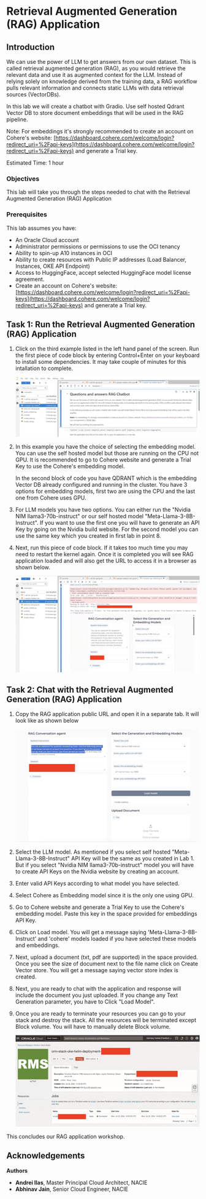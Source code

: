 # Retrieval Augmented Generation (RAG) Application

## Introduction

We can use the power of LLM to get answers from our own dataset. This is called retrieval augmented generation (RAG), as you would retrieve the relevant data and use it as augmented context for the LLM. Instead of relying solely on knowledge derived from the training data, a RAG workflow pulls relevant information and connects static LLMs with data retrieval sources (VectorDBs).

In this lab we will create a chatbot with Gradio. Use self hosted Qdrant Vector DB to store document embeddings that will be used in the RAG pipeline.

Note: For embeddings it's strongly recommended to create an account on Cohere's website: [https://dashboard.cohere.com/welcome/login?redirect_uri=%2Fapi-keys](https://dashboard.cohere.com/welcome/login?redirect_uri=%2Fapi-keys) and generate a Trial key.

Estimated Time: 1 hour

### Objectives

This lab will take you through the steps needed to chat with the Retrieval Augmented Generation (RAG) Application

### Prerequisites

This lab assumes you have:

* An Oracle Cloud account
* Administrator permissions or permissions to use the OCI tenancy
* Ability to spin-up A10 instances in OCI
* Ability to create resources with Public IP addresses (Load Balancer, Instances, OKE API Endpoint)
* Access to HuggingFace, accept selected HuggingFace model license agreement.
* Create an account on Cohere's website: [https://dashboard.cohere.com/welcome/login?redirect_uri=%2Fapi-keys](https://dashboard.cohere.com/welcome/login?redirect_uri=%2Fapi-keys) and generate a Trial key.

## Task 1: Run the Retrieval Augmented Generation (RAG) Application

1. Click on the third example listed in the left hand panel of the screen. Run the first piece of code block by entering Control+Enter on your keyboard to install some dependencies. It may take couple of minutes for this intallation to complete.

    ![Example Three](images/example_three.png)

2. In this example you have the choice of selecting the embedding model. You can use the self hosted model but those are running on the CPU not GPU. It is recommended to go to Cohere website and generate a Trial Key to use the Cohere's embedding model.

    In the second block of code you have QDRANT which is the embedding Vector DB already configured and running in the cluster. You have 3 options for embedding models, first two are using the CPU and the last one from Cohere uses GPU.

3. For LLM models you have two options. You can either run the "Nvidia NIM llama3-70b-instruct" or our self hosted model "Meta-Llama-3-8B-Instruct". If you want to use the first one you will have to generate an API Key by going on the Nvidia build website. For the second model you can use the same key which you created in first lab in point 8.

4. Next, run this piece of code block. If it takes too much time you may need to restart the kernel again. Once it is completed you will see RAG application loaded and will also get the URL to access it in a browser as shown below.

    ![Rag Access](images/rag_access.png)

## Task 2: Chat with the Retrieval Augmented Generation (RAG) Application

1. Copy the RAG application public URL and open it in a separate tab. It will look like as shown below

    ![Application Access](images/application_access.png)

2. Select the LLM model. As mentioned if you select self hosted "Meta-Llama-3-8B-Instruct" API Key will be the same as you created in Lab 1. But if you select "Nvidia NIM llama3-70b-instruct" model you will have to create API Keys on the Nvidia website by creating an account.

3. Enter valid API Keys according to what model you have selected.

4. Select Cohere as Embedding model since it is the only one using GPU.

5. Go to Cohere website and generate a Trial Key to use the Cohere's embedding model. Paste this key in the space provided for embeddings API Key.

6. Click on Load model. You will get a message saying 'Meta-Llama-3-8B-Instruct' and 'cohere' models loaded if you have selected these models and embeddings.

7. Next, upload a document (txt, pdf are supported) in the space provided. Once you see the size of document next to the file name click on Create Vector store. You will get a message saying vector store index is created.

8. Next, you are ready to chat with the application and response will include the document you just uploaded. If you change any Text Generation parameter, you have to Click "Load Model".

9. Once you are ready to terminate your resources you can go to your stack and destroy the stack. All the resources will be terminated except Block volume. You will have to manually delete Block volume.

    ![Destroy Stack](images/destroy_stack.png)

This concludes our RAG application workshop.

## Acknowledgements

**Authors**

* **Andrei Ilas**, Master Principal Cloud Architect, NACIE
* **Abhinav Jain**, Senior Cloud Engineer, NACIE